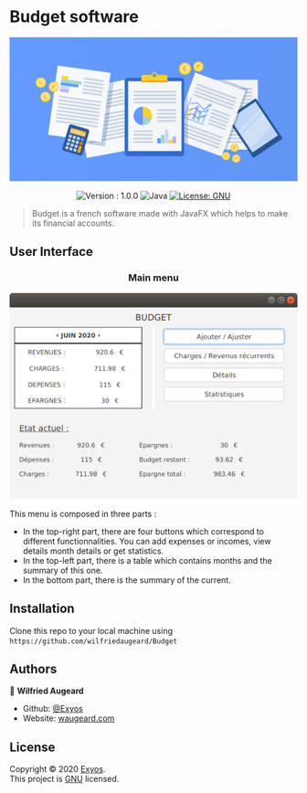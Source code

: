 # Budget software
![baniere](https://github.com/wilfriedaugeard/Budget/blob/master/assets/baniere.jpg)
<p align="center">
<img alt="Version : 1.0.0" src="https://img.shields.io/badge/version-1.0.0-green" target="_blank" />
  <img alt="Java" src="https://img.shields.io/badge/Java-v1.8-blue?logo=java&logoColor=white" target="_blank" />
<a href="https://github.com/wilfriedaugeard/Budget/blob/master/LICENSE">
    <img alt="License: GNU" src="https://img.shields.io/badge/License-GNU-yellow.svg" />
</a>
</p>

> Budget is a french software made with JavaFX which helps to make its financial accounts. 

## User Interface

<h3 align="center"> Main menu </h3>
<p align="center">
  <img alt="menu" src="https://github.com/wilfriedaugeard/Budget/blob/master/assets/mainmenu.png"/>
</p>

This menu is composed in three parts : </br>
- In the top-right part, there are four buttons which correspond to different functionnalities. You can add expenses or incomes, view details month details or get statistics.
- In the top-left part, there is a table which contains months and the summary of this one.
- In the bottom part, there is the summary of the current.


## Installation
Clone this repo to your local machine using `https://github.com/wilfriedaugeard/Budget`

## Authors

👤 **Wilfried Augeard**
- Github: [@Exyos](https://github.com/wilfriedaugeard)
- Website: [waugeard.com](https://waugeard.com)

## License

Copyright © 2020 [Exyos](https://github.com/wilfriedaugeard).</br>
This project is [GNU](https://github.com/wilfriedaugeard/Budget/blob/master/LICENSE) licensed.
